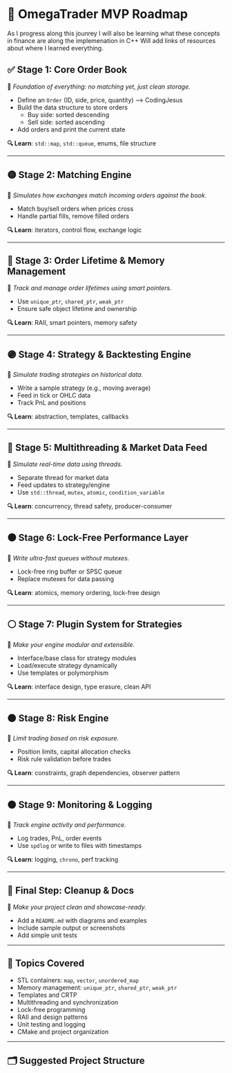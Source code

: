 # 🧭 OmegaTrader MVP Roadmap

As I progress along this jounrey I will also be learning what these concepts in finance are along the implemenation in C++
Will add links of resources about where I learned everything.

## ✅ Stage 1: Core Order Book
📌 *Foundation of everything: no matching yet, just clean storage.*

- Define an `Order` (ID, side, price, quantity) --> CodingJesus
- Build the data structure to store orders
  - Buy side: sorted descending
  - Sell side: sorted ascending
- Add orders and print the current state

**🔍 Learn**: `std::map`, `std::queue`, enums, file structure

---

## 🟡 Stage 2: Matching Engine
📌 *Simulates how exchanges match incoming orders against the book.*

- Match buy/sell orders when prices cross
- Handle partial fills, remove filled orders

**🔍 Learn**: iterators, control flow, exchange logic

---

## 🔵 Stage 3: Order Lifetime & Memory Management
📌 *Track and manage order lifetimes using smart pointers.*

- Use `unique_ptr`, `shared_ptr`, `weak_ptr`
- Ensure safe object lifetime and ownership

**🔍 Learn**: RAII, smart pointers, memory safety

---

## 🟣 Stage 4: Strategy & Backtesting Engine
📌 *Simulate trading strategies on historical data.*

- Write a sample strategy (e.g., moving average)
- Feed in tick or OHLC data
- Track PnL and positions

**🔍 Learn**: abstraction, templates, callbacks

---

## 🔴 Stage 5: Multithreading & Market Data Feed
📌 *Simulate real-time data using threads.*

- Separate thread for market data
- Feed updates to strategy/engine
- Use `std::thread`, `mutex`, `atomic`, `condition_variable`

**🔍 Learn**: concurrency, thread safety, producer-consumer

---

## ⚫ Stage 6: Lock-Free Performance Layer
📌 *Write ultra-fast queues without mutexes.*

- Lock-free ring buffer or SPSC queue
- Replace mutexes for data passing

**🔍 Learn**: atomics, memory ordering, lock-free design

---

## ⚪ Stage 7: Plugin System for Strategies
📌 *Make your engine modular and extensible.*

- Interface/base class for strategy modules
- Load/execute strategy dynamically
- Use templates or polymorphism

**🔍 Learn**: interface design, type erasure, clean API

---

## 🟤 Stage 8: Risk Engine
📌 *Limit trading based on risk exposure.*

- Position limits, capital allocation checks
- Risk rule validation before trades

**🔍 Learn**: constraints, graph dependencies, observer pattern

---

## 🟠 Stage 9: Monitoring & Logging
📌 *Track engine activity and performance.*

- Log trades, PnL, order events
- Use `spdlog` or write to files with timestamps

**🔍 Learn**: logging, `chrono`, perf tracking

---

## 🧪 Final Step: Cleanup & Docs
📌 *Make your project clean and showcase-ready.*

- Add a `README.md` with diagrams and examples
- Include sample output or screenshots
- Add simple unit tests

---

## 🧠 Topics Covered

- STL containers: `map`, `vector`, `unordered_map`
- Memory management: `unique_ptr`, `shared_ptr`, `weak_ptr`
- Templates and CRTP
- Multithreading and synchronization
- Lock-free programming
- RAII and design patterns
- Unit testing and logging
- CMake and project organization

---

## 🗂 Suggested Project Structure

